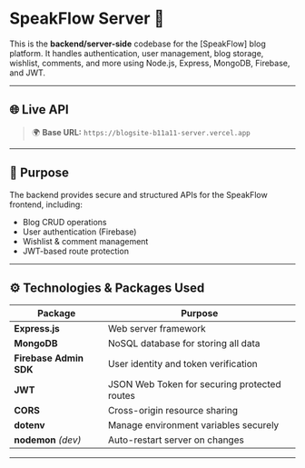 # SpeakFlow Server 🔧

This is the **backend/server-side** codebase for the [SpeakFlow] blog platform. It handles authentication, user management, blog storage, wishlist, comments, and more using Node.js, Express, MongoDB, Firebase, and JWT.

---

## 🌐 Live API

> 🌍 **Base URL:** `https://blogsite-b11a11-server.vercel.app`  


---

## 🎯 Purpose

The backend provides secure and structured APIs for the SpeakFlow frontend, including:
- Blog CRUD operations
- User authentication (Firebase)
- Wishlist & comment management
- JWT-based route protection

---

## ⚙️ Technologies & Packages Used

| Package       | Purpose                                      |
|---------------|----------------------------------------------|
| **Express.js**| Web server framework                         |
| **MongoDB**   | NoSQL database for storing all data          |
| **Firebase Admin SDK** | User identity and token verification |
| **JWT**       | JSON Web Token for securing protected routes |
| **CORS**      | Cross-origin resource sharing                |
| **dotenv**    | Manage environment variables securely        |
| **nodemon** *(dev)* | Auto-restart server on changes         |

---